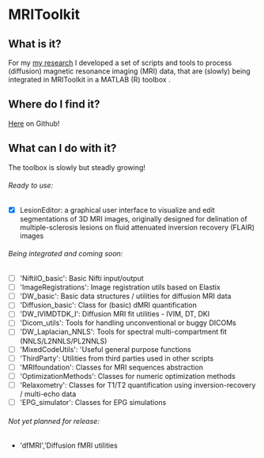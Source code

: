  # MRIToolkit
 ## What is it?
 For my [my research](https://www.isi.uu.nl/people/alberto-de-luca/) I developed a set of scripts and tools to process (diffusion) magnetic resonance imaging (MRI) data, that are (slowly) being integrated in MRIToolkit in a MATLAB (R) toolbox .

## Where do I find it?
[Here](https://github.com/delucaal/MRIToolkit) on Github!

## What can I do with it?
The toolbox is slowly but steadly growing!
###### Ready to use:
- [x] LesionEditor: a graphical user interface to visualize and edit segmentations of 3D MRI images, originally designed for delination of multiple-sclerosis lesions on fluid attenuated inversion recovery (FLAIR) images 
###### Being integrated and coming soon:
- [ ] 'NiftiIO_basic': Basic Nifti input/output
- [ ] 'ImageRegistrations': Image registration utils based on Elastix
- [ ] 'DW_basic': Basic data structures / utilities for diffusion MRI data
- [ ] 'Diffusion_basic': Class for (basic) dMRI quantification
- [ ] 'DW_IVIMDTDK_I': Diffusion MRI fit utilities - IVIM, DT, DKI 
- [ ] 'Dicom_utils': Tools for handling unconventional or buggy DICOMs
- [ ] 'DW_Laplacian_NNLS': Tools for spectral multi-compartment fit (NNLS/L2NNLS/PL2NNLS)
- [ ] 'MixedCodeUtils': 'Useful general purpose functions
- [ ] 'ThirdParty': Utilities from third parties used in other scripts
- [ ] 'MRIfoundation': Classes for MRI sequences abstraction
- [ ] 'OptimizationMethods': Classes for numeric optimization methods
- [ ] 'Relaxometry': Classes for T1/T2 quantification using inversion-recovery / multi-echo data
- [ ] 'EPG_simulator': Classes for EPG simulations

###### Not yet planned for release:
- 'dfMRI','Diffusion fMRI utilities
